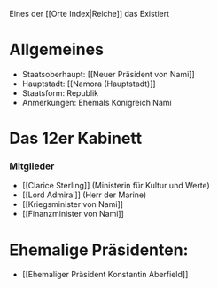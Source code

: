 Eines der [[Orte Index|Reiche]] das Existiert

# Allgemeines
- Staatsoberhaupt: [[Neuer Präsident von Nami]]
- Hauptstadt: [[Namora (Hauptstadt)]]
- Staatsform: Republik
- Anmerkungen: Ehemals Königreich Nami

# Das 12er Kabinett
### Mitglieder
- [[Clarice Sterling]] (Ministerin für Kultur und Werte)
- [[Lord Admiral]] (Herr der Marine)
- [[Kriegsminister von Nami]]
- [[Finanzminister von Nami]]

# Ehemalige Präsidenten:
- [[Ehemaliger Präsident Konstantin Aberfield]]